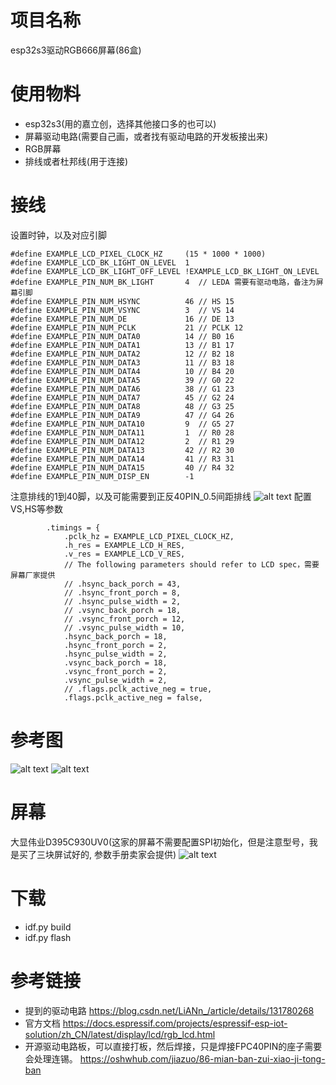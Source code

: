 # 项目名称
esp32s3驱动RGB666屏幕(86盒)

# 使用物料
- esp32s3(用的嘉立创，选择其他接口多的也可以)
- 屏幕驱动电路(需要自己画，或者找有驱动电路的开发板接出来)
- RGB屏幕
- 排线或者杜邦线(用于连接)
# 接线
设置时钟，以及对应引脚
```
#define EXAMPLE_LCD_PIXEL_CLOCK_HZ     (15 * 1000 * 1000)
#define EXAMPLE_LCD_BK_LIGHT_ON_LEVEL  1
#define EXAMPLE_LCD_BK_LIGHT_OFF_LEVEL !EXAMPLE_LCD_BK_LIGHT_ON_LEVEL
#define EXAMPLE_PIN_NUM_BK_LIGHT       4  // LEDA 需要有驱动电路，备注为屏幕引脚    
#define EXAMPLE_PIN_NUM_HSYNC          46 // HS 15
#define EXAMPLE_PIN_NUM_VSYNC          3  // VS 14
#define EXAMPLE_PIN_NUM_DE             16 // DE 13
#define EXAMPLE_PIN_NUM_PCLK           21 // PCLK 12
#define EXAMPLE_PIN_NUM_DATA0          14 // B0 16
#define EXAMPLE_PIN_NUM_DATA1          13 // B1 17
#define EXAMPLE_PIN_NUM_DATA2          12 // B2 18
#define EXAMPLE_PIN_NUM_DATA3          11 // B3 18
#define EXAMPLE_PIN_NUM_DATA4          10 // B4 20 
#define EXAMPLE_PIN_NUM_DATA5          39 // G0 22
#define EXAMPLE_PIN_NUM_DATA6          38 // G1 23
#define EXAMPLE_PIN_NUM_DATA7          45 // G2 24
#define EXAMPLE_PIN_NUM_DATA8          48 // G3 25
#define EXAMPLE_PIN_NUM_DATA9          47 // G4 26
#define EXAMPLE_PIN_NUM_DATA10         9  // G5 27
#define EXAMPLE_PIN_NUM_DATA11         1  // R0 28
#define EXAMPLE_PIN_NUM_DATA12         2  // R1 29
#define EXAMPLE_PIN_NUM_DATA13         42 // R2 30
#define EXAMPLE_PIN_NUM_DATA14         41 // R3 31
#define EXAMPLE_PIN_NUM_DATA15         40 // R4 32
#define EXAMPLE_PIN_NUM_DISP_EN        -1
```
注意排线的1到40脚，以及可能需要到正反40PIN_0.5间距排线
![alt text](./asset/屏幕引脚.png)
配置VS,HS等参数
```
        .timings = {
            .pclk_hz = EXAMPLE_LCD_PIXEL_CLOCK_HZ,
            .h_res = EXAMPLE_LCD_H_RES,
            .v_res = EXAMPLE_LCD_V_RES,
            // The following parameters should refer to LCD spec，需要屏幕厂家提供
            // .hsync_back_porch = 43,
            // .hsync_front_porch = 8,
            // .hsync_pulse_width = 2,
            // .vsync_back_porch = 18,
            // .vsync_front_porch = 12,
            // .vsync_pulse_width = 10,
            .hsync_back_porch = 18,
            .hsync_front_porch = 2,
            .hsync_pulse_width = 2,
            .vsync_back_porch = 18,
            .vsync_front_porch = 2,
            .vsync_pulse_width = 2,
            // .flags.pclk_active_neg = true, 
            .flags.pclk_active_neg = false,
```

# 参考图
![alt text](./asset/连线.png)
![alt text](./asset/连线2.png)

# 屏幕
大显伟业D395C930UV0(这家的屏幕不需要配置SPI初始化，但是注意型号，我是买了三块屏试好的, 参数手册卖家会提供)
![alt text](./asset/image.png)

# 下载
- idf.py build
- idf.py flash

# 参考链接
- 提到的驱动电路
https://blog.csdn.net/LiANn_/article/details/131780268
- 官方文档
https://docs.espressif.com/projects/espressif-esp-iot-solution/zh_CN/latest/display/lcd/rgb_lcd.html
- 开源驱动电路板，可以直接打板，然后焊接，只是焊接FPC40PIN的座子需要会处理连锡。
https://oshwhub.com/jiazuo/86-mian-ban-zui-xiao-ji-tong-ban
